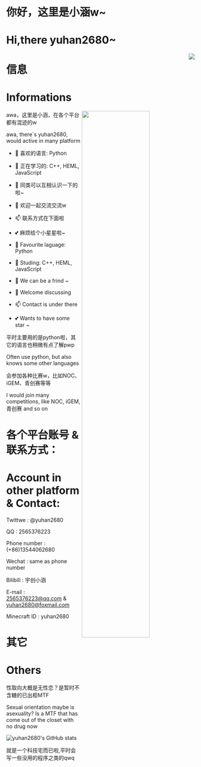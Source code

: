 # 你好，这里是小涵w~
# Hi,there yuhan2680~

<img align="right" src="https://github.com/yuhan2680/yuhan2680/blob/main/background.jpg">

# 信息
# Informations

<img align="right" src="https://github.com/yuhan2680/yuhan2680/blob/main/cat_chino.jpg" width="60%" height="60%">

awa，这里是小涵，在各个平台都有混迹的w

awa, there`s yuhan2680, would active in many platform

 - 🌱 喜欢的语言: Python
 
 - 🔭 正在学习的: C++, HEML, JavaScript
 
 - 👯 同类可以互相认识一下的啦~
 
 - 💬 欢迎一起交流交流w
 
 - 📫 联系方式在下面啦
 
 - 💕 麻烦给个小星星啦~

 - 🌱 Favourite laguage: Python
 
 - 🔭 Studing: C++, HEML, JavaScript
 
 - 👯 We can be a frind ~
 
 - 💬 Welcome discussing
 
 - 📫 Contact is under there
 
 - 💕 Wants to have some star ~

平时主要用的是python啦，其它的语言也稍微有点了解pwp

Often use python, but also knows some other languages

会参加各种比赛w，比如NOC、iGEM、青创赛等等

I would join many competitions, like NOC, iGEM, 青创赛 and so on

# 各个平台账号 & 联系方式：

# Account in other platform & Contact:

Twittwe : @yuhan2680

QQ : 2565376223

Phone number : (+86)13544062680

Wechat : same as phone number

Bilibili : 宇创小涵

E-mail : 2565376223@qq.com & yuhan2680@foxmail.com

Minecraft ID : yuhan2680

# 其它
# Others

性取向大概是无性恋？是暂时不含糖的已出柜MTF

Sexual orientation maybe is asexuality? Is a MTF that has come out of the closet with no drug now



![yuhan2680's GitHub stats](https://github-readme-stats.vercel.app/api?username=yuhan2680&show_icons=true&count_private=true&theme=tokyonight)

就是一个科技宅而已啦,平时会写一些没用的程序之类的qwq

